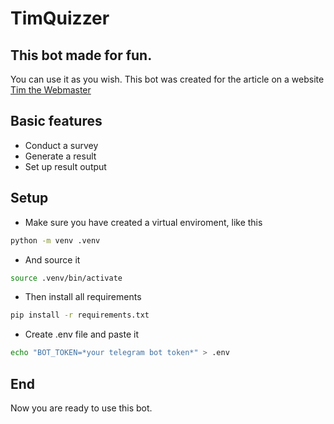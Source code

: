 # TimQuizzer

## This bot made for fun.
You can use it as you wish. 
This bot was created for the article on a website [Tim the Webmaster](https://timthewebmaster.com/en/articles/quizbot-bot-for-telegram/)

## Basic features
* Conduct a survey 
* Generate a result
* Set up result output

## Setup

* Make sure you have created a virtual enviroment, like this
``` bash
python -m venv .venv
```

* And source it
``` bash
source .venv/bin/activate
```

* Then install all requirements
``` bash
pip install -r requirements.txt
```

* Create .env file and paste it 
``` bash
echo "BOT_TOKEN=*your telegram bot token*" > .env
```

## End
Now you are ready to use this bot.
